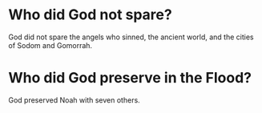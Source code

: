 # Who did God not spare?

God did not spare the angels who sinned, the ancient world, and the cities of Sodom and Gomorrah.

# Who did God preserve in the Flood?

God preserved Noah with seven others.
